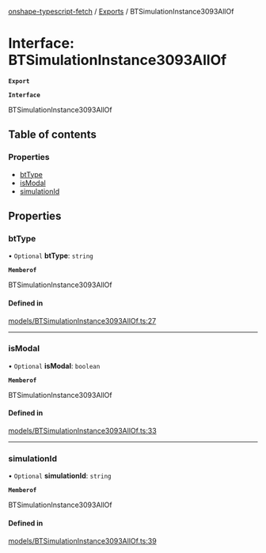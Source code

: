 [onshape-typescript-fetch](../README.md) / [Exports](../modules.md) / BTSimulationInstance3093AllOf

# Interface: BTSimulationInstance3093AllOf

**`Export`**

**`Interface`**

BTSimulationInstance3093AllOf

## Table of contents

### Properties

- [btType](BTSimulationInstance3093AllOf.md#bttype)
- [isModal](BTSimulationInstance3093AllOf.md#ismodal)
- [simulationId](BTSimulationInstance3093AllOf.md#simulationid)

## Properties

### btType

• `Optional` **btType**: `string`

**`Memberof`**

BTSimulationInstance3093AllOf

#### Defined in

[models/BTSimulationInstance3093AllOf.ts:27](https://github.com/toebes/onshape-typescript-fetch/blob/3e11ae1/models/BTSimulationInstance3093AllOf.ts#L27)

___

### isModal

• `Optional` **isModal**: `boolean`

**`Memberof`**

BTSimulationInstance3093AllOf

#### Defined in

[models/BTSimulationInstance3093AllOf.ts:33](https://github.com/toebes/onshape-typescript-fetch/blob/3e11ae1/models/BTSimulationInstance3093AllOf.ts#L33)

___

### simulationId

• `Optional` **simulationId**: `string`

**`Memberof`**

BTSimulationInstance3093AllOf

#### Defined in

[models/BTSimulationInstance3093AllOf.ts:39](https://github.com/toebes/onshape-typescript-fetch/blob/3e11ae1/models/BTSimulationInstance3093AllOf.ts#L39)
